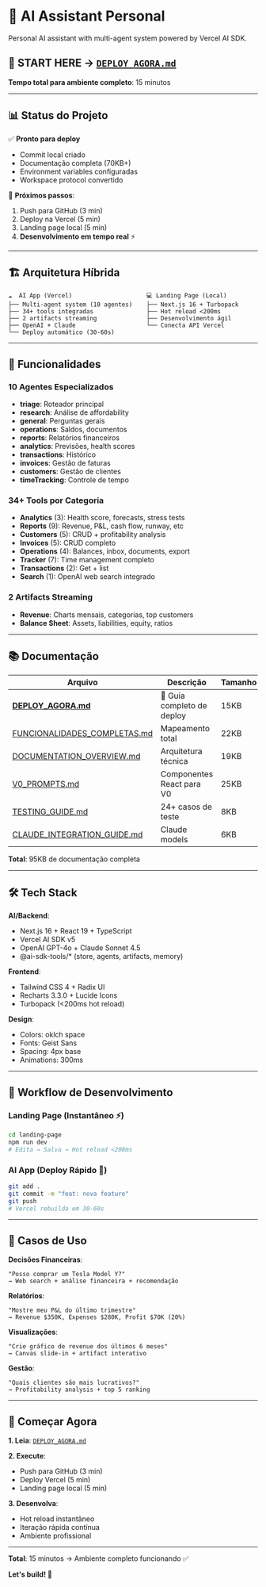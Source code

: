# 🤖 AI Assistant Personal

Personal AI assistant with multi-agent system powered by Vercel AI SDK.

## 🚀 **START HERE** → [`DEPLOY_AGORA.md`](./DEPLOY_AGORA.md)

**Tempo total para ambiente completo**: 15 minutos

---

## 📊 Status do Projeto

✅ **Pronto para deploy**
- Commit local criado
- Documentação completa (70KB+)
- Environment variables configuradas
- Workspace protocol convertido

🎯 **Próximos passos**:
1. Push para GitHub (3 min)
2. Deploy na Vercel (5 min)
3. Landing page local (5 min)
4. **Desenvolvimento em tempo real** ⚡

---

## 🏗️ Arquitetura Híbrida

```
☁️  AI App (Vercel)                     💻 Landing Page (Local)
├── Multi-agent system (10 agentes)    ├── Next.js 16 + Turbopack
├── 34+ tools integradas               ├── Hot reload <200ms
├── 2 artifacts streaming              ├── Desenvolvimento ágil
├── OpenAI + Claude                    └── Conecta API Vercel
└── Deploy automático (30-60s)
```

---

## 🎯 Funcionalidades

### 10 Agentes Especializados
- **triage**: Roteador principal
- **research**: Análise de affordability
- **general**: Perguntas gerais
- **operations**: Saldos, documentos
- **reports**: Relatórios financeiros
- **analytics**: Previsões, health scores
- **transactions**: Histórico
- **invoices**: Gestão de faturas
- **customers**: Gestão de clientes
- **timeTracking**: Controle de tempo

### 34+ Tools por Categoria
- **Analytics** (3): Health score, forecasts, stress tests
- **Reports** (9): Revenue, P&L, cash flow, runway, etc
- **Customers** (5): CRUD + profitability analysis
- **Invoices** (5): CRUD completo
- **Operations** (4): Balances, inbox, documents, export
- **Tracker** (7): Time management completo
- **Transactions** (2): Get + list
- **Search** (1): OpenAI web search integrado

### 2 Artifacts Streaming
- **Revenue**: Charts mensais, categorias, top customers
- **Balance Sheet**: Assets, liabilities, equity, ratios

---

## 📚 Documentação

| Arquivo | Descrição | Tamanho |
|---------|-----------|---------|
| **[DEPLOY_AGORA.md](./DEPLOY_AGORA.md)** | 🚀 Guia completo de deploy | 15KB |
| [FUNCIONALIDADES_COMPLETAS.md](./FUNCIONALIDADES_COMPLETAS.md) | Mapeamento total | 22KB |
| [DOCUMENTATION_OVERVIEW.md](./DOCUMENTATION_OVERVIEW.md) | Arquitetura técnica | 19KB |
| [V0_PROMPTS.md](./V0_PROMPTS.md) | Componentes React para V0 | 25KB |
| [TESTING_GUIDE.md](./TESTING_GUIDE.md) | 24+ casos de teste | 8KB |
| [CLAUDE_INTEGRATION_GUIDE.md](./CLAUDE_INTEGRATION_GUIDE.md) | Claude models | 6KB |

**Total**: 95KB de documentação completa

---

## 🛠️ Tech Stack

**AI/Backend**:
- Next.js 16 + React 19 + TypeScript
- Vercel AI SDK v5
- OpenAI GPT-4o + Claude Sonnet 4.5
- @ai-sdk-tools/* (store, agents, artifacts, memory)

**Frontend**:
- Tailwind CSS 4 + Radix UI
- Recharts 3.3.0 + Lucide Icons
- Turbopack (<200ms hot reload)

**Design**:
- Colors: oklch space
- Fonts: Geist Sans
- Spacing: 4px base
- Animations: 300ms

---

## 🔄 Workflow de Desenvolvimento

### Landing Page (Instantâneo ⚡)
```bash
cd landing-page
npm run dev
# Edita → Salva → Hot reload <200ms
```

### AI App (Deploy Rápido 🚀)
```bash
git add .
git commit -m "feat: nova feature"
git push
# Vercel rebuilda em 30-60s
```

---

## 🧪 Casos de Uso

**Decisões Financeiras**:
```
"Posso comprar um Tesla Model Y?"
→ Web search + análise financeira + recomendação
```

**Relatórios**:
```
"Mostre meu P&L do último trimestre"
→ Revenue $350K, Expenses $280K, Profit $70K (20%)
```

**Visualizações**:
```
"Crie gráfico de revenue dos últimos 6 meses"
→ Canvas slide-in + artifact interativo
```

**Gestão**:
```
"Quais clientes são mais lucrativos?"
→ Profitability analysis + top 5 ranking
```

---

## 🚀 Começar Agora

**1. Leia**: [`DEPLOY_AGORA.md`](./DEPLOY_AGORA.md)

**2. Execute**:
- Push para GitHub (3 min)
- Deploy Vercel (5 min)
- Landing page local (5 min)

**3. Desenvolva**:
- Hot reload instantâneo
- Iteração rápida contínua
- Ambiente profissional

---

**Total**: 15 minutos → Ambiente completo funcionando ✅

**Let's build! 🚀**

